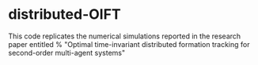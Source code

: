 # distributed-OIFT
This code replicates the numerical simulations reported in the research paper entitled % "Optimal time-invariant distributed formation tracking for second-order multi-agent systems"
